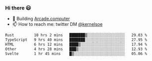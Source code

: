 ### Hi there 😃

- 🔨 Building [Arcade.computer](https://arcade.computer)
- 📫 How to reach me: twitter DM [@kernelsoe](https://twitter.com/kernelsoe)

<!--START_SECTION:waka-->

```txt
Rust         10 hrs 2 mins   ███████▒░░░░░░░░░░░░░░░░░   29.03 %
TypeScript   9 hrs 40 mins   ███████░░░░░░░░░░░░░░░░░░   27.95 %
HTML         6 hrs 12 mins   ████▒░░░░░░░░░░░░░░░░░░░░   17.94 %
Other        4 hrs 28 mins   ███▒░░░░░░░░░░░░░░░░░░░░░   12.93 %
Svelte       1 hr 45 mins    █▒░░░░░░░░░░░░░░░░░░░░░░░   05.06 %
```

<!--END_SECTION:waka-->
